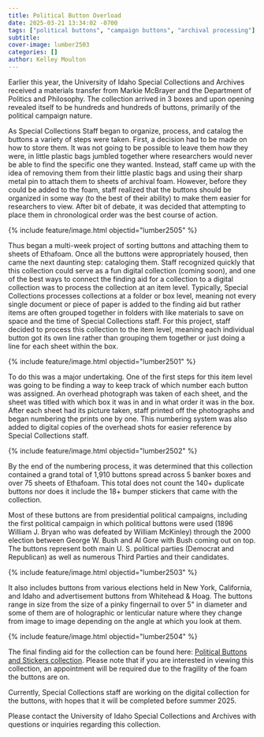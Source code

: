 ```yaml
---
title: Political Button Overload
date: 2025-03-21 13:34:02 -0700
tags: ["political buttons", "campaign buttons", "archival processing"]
subtitle: 
cover-image: lumber2503
categories: []
author: Kelley Moulton
---
```


Earlier this year, the University of Idaho Special Collections and Archives received a materials transfer from Markie McBrayer and the Department of Politics and Philosophy. The collection arrived in 3 boxes and upon opening revealed itself to be hundreds and hundreds of buttons, primarily of the political campaign nature. 

As Special Collections Staff began to organize, process, and catalog the buttons a variety of steps were taken. First, a decision had to be made on how to store them. It was not going to be possible to leave them how they were, in little plastic bags jumbled together where researchers would never be able to find the specific one they wanted. Instead, staff came up with the idea of removing them from their little plastic bags and using their sharp metal pin to attach them to sheets of archival foam. However, before they could be added to the foam, staff realized that the buttons should be organized in some way (to the best of their ability) to make them easier for researchers to view. After bit of debate, it was decided that attempting to place them in chronological order was the best course of action. 

{% include feature/image.html objectid="lumber2505" %}

Thus began a multi-week project of sorting buttons and attaching them to sheets of Ethafoam. Once all the buttons were appropriately housed, then came the next daunting step: cataloging them. Staff recognized quickly that this collection could serve as a fun digital collection (coming soon), and one of the best ways to connect the finding aid for a collection to a digital collection was to process the collection at an item level. Typically, Special Collections processes collections at a folder or box level, meaning not every single document or piece of paper is added to the finding aid but rather items are often grouped together in folders with like materials to save on space and the time of Special Collections staff. For this project, staff decided to process this collection to the item level, meaning each individual button got its own line rather than grouping them together or just doing a line for each sheet within the box. 

{% include feature/image.html objectid="lumber2501" %}

To do this was a major undertaking. One of the first steps for this item level was going to be finding a way to keep track of which number each button was assigned. An overhead photograph was taken of each sheet, and the sheet was titled with which box it was in and in what order it was in the box. After each sheet had its picture taken, staff printed off the photographs and began numbering the prints one by one. This numbering system was also added to digital copies of the overhead shots for easier reference by Special Collections staff.

{% include feature/image.html objectid="lumber2502" %}

By the end of the numbering process, it was determined that this collection contained a grand total of 1,910 buttons spread across 5 banker boxes and over 75 sheets of Ethafoam. This total does not count the 140+ duplicate buttons nor does it include the 18+ bumper stickers that came with the collection. 

Most of these buttons are from presidential political campaigns, including the first political campaign in which political buttons were used (1896 William J. Bryan who was defeated by William McKinley) through the 2000 election between George W. Bush and Al Gore with Bush coming out on top. The buttons represent both main U. S. political parties (Democrat and Republican) as well as numerous Third Parties and their candidates.

{% include feature/image.html objectid="lumber2503" %}

It also includes buttons from various elections held in New York, California, and Idaho and advertisement buttons from Whitehead & Hoag. The buttons range in size from the size of a pinky fingernail to over 5" in diameter and some of them are of holographic or lenticular nature where they change from image to image depending on the angle at which you look at them.

{% include feature/image.html objectid="lumber2504" %}

The final finding aid for the collection can be found here: [Political Buttons and Stickers collection](https://archiveswest.orbiscascade.org/ark:80444/xv924702). Please note that if you are interested in viewing this collection, an appointment will be required due to the fragility of the foam the buttons are on.

Currently, Special Collections staff are working on the digital collection for the buttons, with hopes that it will be completed before summer 2025.

Please contact the University of Idaho Special Collections and Archives with questions or inquiries regarding this collection.
